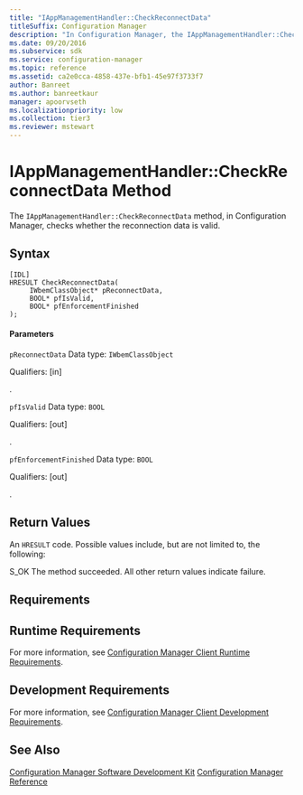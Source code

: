 ```yaml
---
title: "IAppManagementHandler::CheckReconnectData"
titleSuffix: Configuration Manager
description: "In Configuration Manager, the IAppManagementHandler::CheckReconnectData method checks whether the reconnection data is valid."
ms.date: 09/20/2016
ms.subservice: sdk
ms.service: configuration-manager
ms.topic: reference
ms.assetid: ca2e0cca-4858-437e-bfb1-45e97f3733f7
author: Banreet
ms.author: banreetkaur
manager: apoorvseth
ms.localizationpriority: low
ms.collection: tier3
ms.reviewer: mstewart
---
```

# IAppManagementHandler::CheckReconnectData Method
The `IAppManagementHandler::CheckReconnectData` method, in Configuration Manager, checks whether the reconnection data is valid.

## Syntax

```
[IDL]
HRESULT CheckReconnectData(
     IWbemClassObject* pReconnectData,
     BOOL* pfIsValid,
     BOOL* pfEnforcementFinished
);
```

#### Parameters
 `pReconnectData`
 Data type: `IWbemClassObject`

 Qualifiers: [in]

 .

 `pfIsValid`
 Data type: `BOOL`

 Qualifiers: [out]

 .

 `pfEnforcementFinished`
 Data type: `BOOL`

 Qualifiers: [out]

 .

## Return Values
 An `HRESULT` code. Possible values include, but are not limited to, the following:

 S_OK
 The method succeeded. All other return values indicate failure.

## Requirements

## Runtime Requirements
 For more information, see [Configuration Manager Client Runtime Requirements](../../../../../develop/core/reqs/client-runtime-requirements.md).

## Development Requirements
 For more information, see [Configuration Manager Client Development Requirements](../../../../../develop/core/reqs/client-development-requirements.md).

## See Also
 [Configuration Manager Software Development Kit](../../../../../develop/core/misc/system-center-configuration-manager-sdk.md)
 [Configuration Manager Reference](../../../../../develop/reference/configuration-manager-reference.md)
